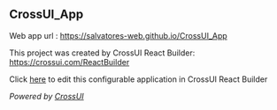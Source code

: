 ## CrossUI_App
Web app url : https://salvatores-web.github.io/CrossUI_App

This project was created by CrossUI React Builder: https://crossui.com/ReactBuilder

Click [here](https://crossui.com/ReactBuilder/#!from=github&owner=salvatores-web&repo=CrossUI_App) to edit this configurable application in CrossUI React Builder

<i>Powered by [CrossUI](https://crossui.com)</i>
